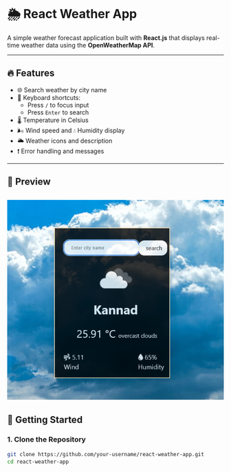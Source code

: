 # 🌦️ React Weather App

A simple weather forecast application built with **React.js** that displays real-time weather data using the **OpenWeatherMap API**.

---

## 🔥 Features

- 🌐 Search weather by city name
- 🧠 Keyboard shortcuts:
  - Press `/` to focus input
  - Press `Enter` to search
- 🌡️ Temperature in Celsius
- 🌬️ Wind speed and 💧 Humidity display
- 🌥️ Weather icons and description
- ❗ Error handling and messages

---

## 📸 Preview

![alt text](image.png)
---

## 🚀 Getting Started

### 1. Clone the Repository

```bash
git clone https://github.com/your-username/react-weather-app.git
cd react-weather-app
